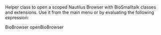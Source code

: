 Helper class to open a scoped Nautilus Browser with BioSmalltalk classes and extensions. Use it from the main menu or by evaluating the following expression:

BioBrowser openBioBrowser
